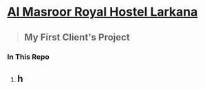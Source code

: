 <h1><a href="https://almasroorhstl.vercel.app" > Al Masroor Royal Hostel Larkana </a></h1>

> ## My First Client's Project

<h3>In This Repo</h3>

1. <h2> <a> h</a></h2>





